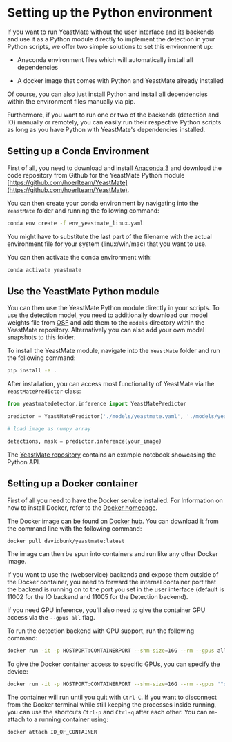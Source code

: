# Setting up the Python environment

If you want to run YeastMate without the user interface and its backends and use it as a Python module directly to implement the detection in your Python scripts, we offer two simple solutions to set this environment up: 

* Anaconda environment files which will automatically install all dependencies

* A docker image that comes with Python and YeastMate already installed

Of course, you can also just install Python and install all dependencies within the environment files manually via pip.

Furthermore, if you want to run one or two of the backends (detection and IO) manually or remotely, you can easily run their respective Python scripts as long as you have Python with YeastMate's dependencies installed.

## Setting up a Conda Environment

First of all, you need to download and install [Anaconda 3](https://www.anaconda.com/products/individual) and download the code repository from Github for the YeastMate Python module [https://github.com/hoerlteam/YeastMate](https://github.com/hoerlteam/YeastMate).

You can then create your conda environment by navigating into the ```YeastMate``` folder and running the following command:

``` bash
conda env create -f env_yeastmate_linux.yaml
```

You might have to substitute the last part of the filename with the actual environment file for your system (linux/win/mac) that you want to use. 

You can then activate the conda environment with:

``` bash
conda activate yeastmate
```

## Use the YeastMate Python module

You can then use the YeastMate Python module directly in your scripts. To use the detection model, you need to additionally download our model weights file from [OSF](https://osf.io/287fr/?view_only=99d1fddb563b4253957f226c19c4113f) and add them to the `models` directory within the YeastMate repository. Alternatively you can also add your own model snapshots to this folder.

To install the YeastMate module, navigate into the ```YeastMate``` folder and run the following command:

``` bash
pip install -e .
```

After installation, you can access most functionality of YeastMate via the ```YeastMatePredictor``` class:

```python
from yeastmatedetector.inference import YeastMatePredictor

predictor = YeastMatePredictor('./models/yeastmate.yaml', './models/yeastmate_weights.pth')

# load image as numpy array

detections, mask = predictor.inference(your_image)
```

The [YeastMate repository](https://github.com/hoerlteam/YeastMate) contains an example notebook showcasing the Python API.

## Setting up a Docker container

First of all you need to have the Docker service installed. For Information on how to install Docker, refer to the [Docker homepage](https://docker.com).

The Docker image can be found on [Docker hub](https://hub.docker.com/davidbunk/YeastMate). You can download it from the command line with the following command:

``` bash
docker pull davidbunk/yeastmate:latest
```

The image can then be spun into containers and run like any other Docker image. 

If you want to use the (webservice) backends and expose them outside of the Docker container, you need to forward the internal container port that the backend is running on to the port you set in the user interface (default is 11002 for the IO backend and 11005 for the Detection backend).  

If you need GPU inference, you'll also need to give the container GPU access via the ```--gpus all``` flag. 

To run the detection backend with GPU support, run the following command:

``` bash
docker run -it -p HOSTPORT:CONTAINERPORT --shm-size=16G --rm --gpus all davidbunk/yeastmate:latest
```

To give the Docker container access to specific GPUs, you can specify the device:

``` bash
docker run -it -p HOSTPORT:CONTAINERPORT --shm-size=16G --rm --gpus '"device=0"' davidbunk/yeastmate:latest
```

The container will run until you quit with ```Ctrl-C```. If you want to disconnect from the Docker terminal while still keeping the processes inside running, you can use the shortcuts ```Ctrl-p``` and ```Ctrl-q``` after each other. You can re-attach to a running container using:

``` bash
docker attach ID_OF_CONTAINER
```
